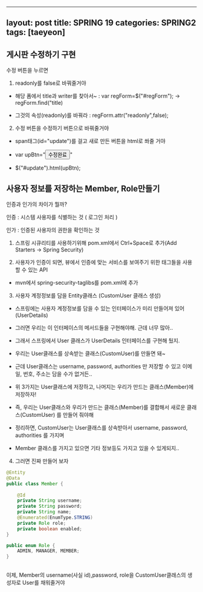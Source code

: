   ---
layout: post
title: SPRING 19
categories: SPRING2
tags: [taeyeon]
---

## 게시판 수정하기 구현

수정 버튼을 누르면 

1. readonly를 false로 바꿔줄거야

- 해당 폼에서 title과 writer를 찾아서~ : var regForm=$("#regForm"); -> regForm.find("title)

- 그것의 속성(readonly)를 바꿔라 : regForm.attr("readonly",false);

2. 수정 버튼을 수정하기 버튼으로 바꿔줄거야

- span태그(id="update")를 걸고 새로 만든 버튼을 html로 쏴줄 거야

- var upBtn="<button type='button' onclick='goUpdate()' class='btn btn-sm btn-primary'>수정완료</button>"

- $("#update").html(upBtn);



## 사용자 정보를 저장하는 Member, Role만들기

인증과 인가의 차이가 뭘까?

인증 : 시스템 사용자를 식별하는 것 ( 로그인 처리 )

인가 : 인증된 사용자의 권한을 확인하는 것

1. 스프링 시큐리티를 사용하기위해 pom.xml에서 Ctrl+Space로 추가(Add Starters -> Spring Security)

2. 사용자가 인증이 되면, 뷰에서 인증에 맞는 서비스를 보여주기 위한 태그들을 사용할 수 있는 API

- mvn에서 spring-security-taglibs를 pom.xml에 추가

3. 사용자 계정정보를 담을 Entity클래스 (CustomUser 클래스 생성)

- 스프링에는 사용자 계정정보를 담을 수 있는 인터페이스가 미리 만들어져 있어 (UserDetails)

- 그러면 우리는 이 인터페이스의 메서드들을 구현해야해. 근데 너무 많아..

- 그래서 스프링에서 User 클래스가 UserDetails 인터페이스를 구현해 뒀지.

- 우리는 User클래스를 상속받는 클래스(CustomUser)를 만들면 돼~

- 근데 User클래스는 username, password, authorities 만 저장할 수 있고 이메일, 번호, 주소는 담을 수가 없거든..

- 위 3가지는 User클래스에 저장하고, 나머지는 우리가 만드는 클래스(Member)에 저장하자! 

- 즉, 우리는 User클래스와 우리가 만드는 클래스(Member)를 결합해서 새로운 클래스(CustomUser) 를 만들어 줘야해

- 정리하면, CustomUser는 User클래스를 상속받아서 username, password, authorities 를 가지며

- Member 클래스를 가지고 있으면 기타 정보등도 가지고 있을 수 있게되지..

4. 그러면 진짜 만들어 보자

```1=Member.java
@Entity
@Data
public class Member {
	
	@Id
	private String username;
	private String password;
	private String name;
	@Enumerated(EnumType.STRING)
	private Role role;
	private boolean enabled;
}
```

```2=Role.java
public enum Role {
	ADMIN, MANAGER, MEMBER;
}
```

## 

이제, Member의 username(사실 id),password, role을 CustomUser클래스의 생성자로 User를 채워줄거야
